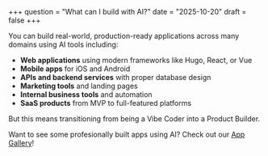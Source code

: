 +++
question = "What can I build with AI?"
date = "2025-10-20"
draft = false
+++

You can build real-world, production-ready applications across many domains using AI tools including:

- **Web applications** using modern frameworks like Hugo, React, or Vue
- **Mobile apps** for iOS and Android
- **APIs and backend services** with proper database design
- **Marketing tools** and landing pages
- **Internal business tools** and automation
- **SaaS products** from MVP to full-featured platforms

But this means transitioning from being a Vibe Coder into a Product Builder.

Want to see some profesionally built apps using AI?  Check out our [App Gallery](/apps)!

